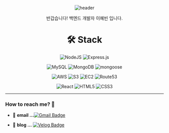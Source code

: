<div align="center">
  
![header](https://capsule-render.vercel.app/api?type=waving&color=timeAuto&height=300&section=header&text=✨Welcome%20to%20Hyebin%20world✨&fontSize=50)
  

 
 반갑습니다! 백엔드 개발자 이혜빈 입니다.
 
  
# 🛠 Stack 

<img alt="NodeJS" src="https://img.shields.io/badge/node.js-%2343853D.svg?style=for-the-badge&logo=node-dot-js&logoColor=white"/> <img alt="Express.js" src="https://img.shields.io/badge/express.js-%23404d59.svg?style=for-the-badge&logo=express&logoColor=%2361DAFB"/>



<img alt="MySQL" src="https://img.shields.io/badge/mysql-%2300f.svg?style=for-the-badge&logo=mysql&logoColor=white"/> <img alt="MongoDB" src ="https://img.shields.io/badge/MongoDB-%234ea94b.svg?style=for-the-badge&logo=mongodb&logoColor=white"/> <img alt="mongoose" src ="https://img.shields.io/badge/-mongoose-%23B43104.svg?style=for-the-badge&logo=&logoColor=white"/>



<img alt="AWS" src="https://img.shields.io/badge/AWS-%23FF9900.svg?style=for-the-badge&logo=amazon-aws&logoColor=white"/> <img alt="S3" src ="https://img.shields.io/badge/-S3-%23FF8000.svg?style=for-the-badge&logo=&logoColor=white"/>
<img alt="EC2" src ="https://img.shields.io/badge/-EC2-%23FF0000.svg?style=for-the-badge&logo=&logoColor=white"/>
<img alt="Route53" src ="https://img.shields.io/badge/-Route53-%23FFBF00.svg?style=for-the-badge&logo=&logoColor=white"/>

<img alt="React" src="https://img.shields.io/badge/react-%2320232a.svg?style=for-the-badge&logo=react&logoColor=white"/> 



<img alt="HTML5" src="https://img.shields.io/badge/html5-%23E34F26.svg?style=for-the-badge&logo=html5&logoColor=white"/>
<img alt="CSS3" src="https://img.shields.io/badge/css3-%231572B6.svg?style=for-the-badge&logo=css3&logoColor=white"/>




  
  

</div>





***


### How to reach me? 🤔

- 📮  **email ...**[![Gmail Badge](https://img.shields.io/badge/Gmail-d14836?style=flat-square&logo=Gmail&logoColor=white&link=mailto:dlgpqls93@gmail.com)](mailto:dlgpqls93@gmail.com)

- 📒  **blog ...** [![Velog Badge](http://img.shields.io/badge/-Velog%20-brightgreen?style=flat-square&logo=blogger&logoColor=white&link=https://velog.io/@bining)](https://velog.io/@bining)


